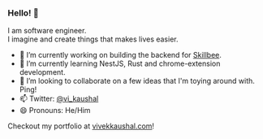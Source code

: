 ### Hello! 👋

I am software engineer.  
I imagine and create things that makes lives easier.

- 🔭 I’m currently working on building the backend for [Skillbee](https://skillbee.com/).
- 🌱 I’m currently learning NestJS, Rust and chrome-extension development.
- 👯 I’m looking to collaborate on a few ideas that I'm toying around with. Ping!
- 📫 Twitter: [@vi_kaushal](https://twitter.com/vi_kaushal)
- 😄 Pronouns: He/Him

Checkout my portfolio at [vivekkaushal.com](https://vivekkaushal.com)!

